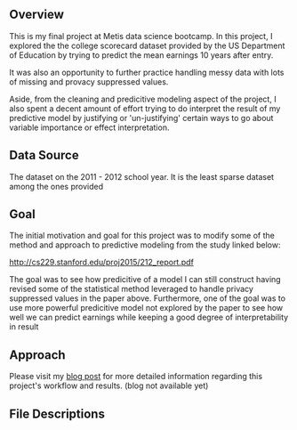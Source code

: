 ## **Overview**

This is my final project at Metis data science bootcamp. In this project, I explored the the college scorecard dataset 
provided by the US Department of Education by trying to predict the mean earnings 10 years after entry.

It was also an opportunity to further practice handling messy data with lots of missing and provacy suppressed values.

Aside, from the cleaning and predicitive modeling aspect of the project, I also spent a decent amount of effort trying to do interpret the result of
my predictive model by justifying or 'un-justifying' certain ways to go about variable importance or effect interpretation.

## **Data Source**

The dataset on the 2011 - 2012 school year. It is the least sparse dataset among the ones provided

## **Goal**

The initial motivation and goal for this project was to modify some of the method and approach to predictive modeling 
from the study linked below:

http://cs229.stanford.edu/proj2015/212_report.pdf  

The goal was to see how predicitive of a model I can still construct having revised some of the statistical method leveraged
to handle privacy suppressed values in the paper above. Furthermore, one of the goal was to use more powerful predicitive model
not explored by the paper to see how well we can predict earnings while keeping a good degree of interpretability in result


## **Approach**

Please visit my [blog post](https://willtseng12.github.io/FifthBlog/) for more detailed information regarding this project's workflow and results.
(blog not available yet)

## **File Descriptions**
